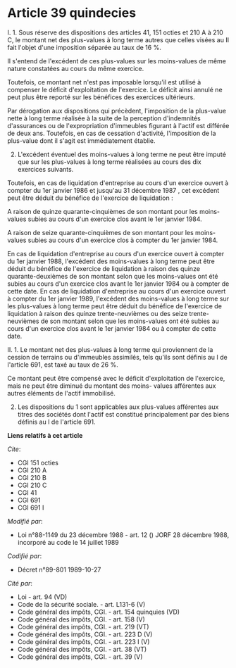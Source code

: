 # Article 39 quindecies

I. 1. Sous réserve des dispositions des articles 41, 151 octies et 210 A à 210 C, le montant net des plus-values à long terme
autres que celles visées au II fait l'objet d'une imposition séparée au taux de 16 %.

Il s'entend de l'excédent de ces plus-values sur les moins-values de même nature constatées au cours du même exercice.

Toutefois, ce montant net n'est pas imposable lorsqu'il est utilisé à compenser le déficit d'exploitation de l'exercice. Le
déficit ainsi annulé ne peut plus être reporté sur les bénéfices des exercices ultérieurs.

Par dérogation aux dispositions qui précèdent, l'imposition de la plus-value nette à long terme réalisée à la suite de la
perception d'indemnités d'assurances ou de l'expropriation d'immeubles figurant à l'actif est différée de deux ans.
Toutefois, en cas de cessation d'activité, l'imposition de la plus-value dont il s'agit est immédiatement établie.

2. L'excédent éventuel des moins-values à long terme ne peut être imputé que sur les plus-values à long terme réalisées au
cours des dix exercices suivants.

Toutefois, en cas de liquidation d'entreprise au cours d'un exercice ouvert à compter du 1er janvier 1986 et jusqu'au 31
décembre 1987 , cet excédent peut être déduit du bénéfice de l'exercice de liquidation :

A raison de quinze quarante-cinquièmes de son montant pour les moins-values subies au cours d'un exercice clos avant le 1er
janvier 1984.

A raison de seize quarante-cinquièmes de son montant pour les  moins-values subies au cours d'un exercice clos à compter du
1er  janvier 1984.

En cas de liquidation d'entreprise au cours d'un exercice ouvert à compter du 1er janvier 1988, l'excédent des moins-values à
long terme peut être déduit du bénéfice de l'exercice de liquidation à raison des quinze quarante-deuxièmes de son montant
selon que les moins-values ont été subies au cours d'un exercice clos avant le 1er janvier 1984 ou à compter de cette date.
En cas de liquidation d'entreprise au cours d'un exercice ouvert à compter du 1er janvier 1989, l'excédent des moins-values à
long terme sur les plus-values à long terme peut être déduit du bénéfice de l'exercice de liquidation à raison des quinze
trente-neuvièmes ou des seize trente-neuvièmes de son montant selon que les moins-values ont été subies au cours d'un
exercice clos avant le 1er janvier 1984 ou à compter de cette date.

II. 1. Le montant net des plus-values à long terme qui proviennent de la cession de terrains ou d'immeubles assimilés, tels
qu'ils sont définis au I de l'article 691, est taxé au taux de 26 %.

Ce montant peut être compensé avec le déficit d'exploitation de l'exercice, mais ne peut être diminué du montant des moins-
values afférentes aux autres éléments de l'actif immobilisé.

2. Les dispositions du 1 sont applicables aux plus-values afférentes aux titres des sociétés dont l'actif est constitué
principalement par des biens définis au I de l'article 691.

**Liens relatifs à cet article**

_Cite_:

  - CGI 151 octies
  - CGI 210 A
  - CGI 210 B
  - CGI 210 C
  - CGI 41
  - CGI 691
  - CGI 691 I

_Modifié par_:

  - Loi n°88-1149 du 23 décembre 1988 - art. 12 () JORF 28 décembre 1988, incorporé au code le 14 juillet 1989

_Codifié par_:

  - Décret n°89-801 1989-10-27

_Cité par_:

  - Loi - art. 94 (VD)
  - Code de la sécurité sociale. - art. L131-6 (V)
  - Code général des impôts, CGI. - art. 154 quinquies (VD)
  - Code général des impôts, CGI. - art. 158 (V)
  - Code général des impôts, CGI. - art. 219 (VT)
  - Code général des impôts, CGI. - art. 223 D (V)
  - Code général des impôts, CGI. - art. 223 I (V)
  - Code général des impôts, CGI. - art. 38 (VT)
  - Code général des impôts, CGI. - art. 39 (V)
